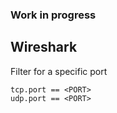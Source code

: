 ### Work in progress

## Wireshark

Filter for a specific port
```
tcp.port == <PORT>
udp.port == <PORT>
```
